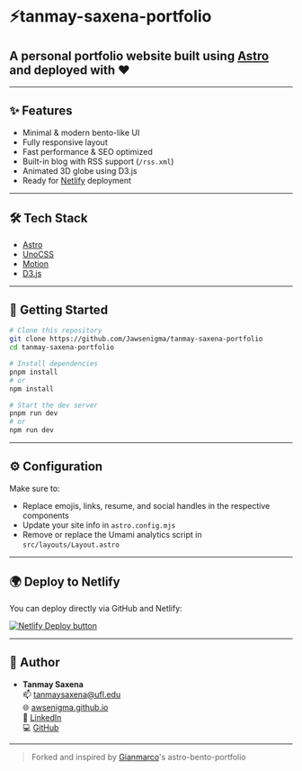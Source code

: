 # ⚡️tanmay-saxena-portfolio

## A personal portfolio website built using [Astro](https://astro.build) and deployed with ❤️

---

## ✨ Features

- Minimal & modern bento-like UI
- Fully responsive layout
- Fast performance & SEO optimized
- Built-in blog with RSS support (`/rss.xml`)
- Animated 3D globe using D3.js
- Ready for [Netlify](https://www.netlify.com/) deployment

---

## 🛠 Tech Stack

- [Astro](https://astro.build)
- [UnoCSS](https://unocss.dev/)
- [Motion](https://motion.dev/)
- [D3.js](https://d3js.org)

---

## 🚀 Getting Started

```bash
# Clone this repository
git clone https://github.com/Jawsenigma/tanmay-saxena-portfolio
cd tanmay-saxena-portfolio
```

```bash
# Install dependencies
pnpm install
# or
npm install
```

```bash
# Start the dev server
pnpm run dev
# or
npm run dev
```

---

## ⚙️ Configuration

Make sure to:

- Replace emojis, links, resume, and social handles in the respective components
- Update your site info in `astro.config.mjs`
- Remove or replace the Umami analytics script in `src/layouts/Layout.astro`

---

## 🌍 Deploy to Netlify

You can deploy directly via GitHub and Netlify:

[![Netlify Deploy button](https://www.netlify.com/img/deploy/button.svg)](https://app.netlify.com/start/deploy?repository=https://github.com/Jawsenigma/tanmay-saxena-portfolio)

---

## 🙌 Author

- **Tanmay Saxena**  
  📫 [tanmaysaxena@ufl.edu](mailto:tanmaysaxena@ufl.edu)  
  🌐 [awsenigma.github.io](https://awsenigma.github.io)  
  💼 [LinkedIn](https://linkedin.com/in/tanmay--saxena)  
  💻 [GitHub](https://github.com/Jawsenigma)

---

> Forked and inspired by [Gianmarco](https://github.com/Ladvace)'s astro-bento-portfolio
```
